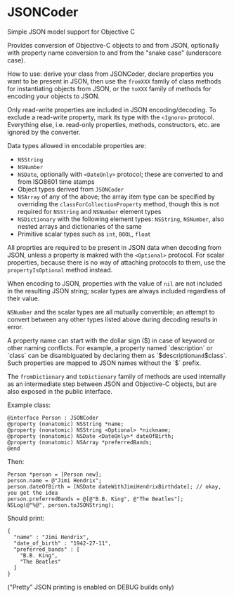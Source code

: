 # JSONCoder
Simple JSON model support for Objective C

Provides conversion of Objective-C objects to and from JSON, optionally with property name conversion to and from the "snake case" (underscore case).

How to use: derive your class from JSONCoder, declare properties you want to be present in JSON, then use the `fromXXX` family of class methods for instantiating objects from JSON, or the `toXXX` family of methods for encoding your objects to JSON.

Only read-write properties are included in JSON encoding/decoding. To exclude a read-write property, mark its type with the `<Ignore>` protocol. Everything else, i.e. read-only properties, methods, constructors, etc. are ignored by the converter.

Data types allowed in encodable properties are:
	
- `NSString`
- `NSNumber`
- `NSDate`, optionally with `<DateOnly>` protocol; these are converted to and from ISO8601 time stamps
- Object types derived from `JSONCoder`
- `NSArray` of any of the above; the array item type can be specified by overriding the `classForCollectionProperty` method, though this is not required for `NSString` and `NSNumber` element types
- `NSDictionary` with the following element types: `NSString`, `NSNumber`, also nested arrays and dictionaries of the same
- Primitive scalar types such as `int`, `BOOL`, `float`

All proprties are required to be present in JSON data when decoding from JSON, unless a property is makred with the `<Optional>` protocol. For scalar properties, because there is no way of attaching protocols to them, use the `propertyIsOptional` method instead.

When encoding to JSON, properties with the value of `nil` are not included in the resulting JSON string; scalar types are always included regardless of their value.

`NSNumber` and the scalar types are all mutually convertible; an attempt to convert between any other types listed above during decoding results in error.

A property name can start with the dollar sign ($) in case of keyword or other naming conflicts. For example, a property named `description` or `class` can be disambiguated by declaring them as `$description` and `$class`. Such properties are mapped to JSON names without the `$` prefix.

The `fromDictionary` and `toDictionary` family of methods are used internally as an intermediate step between JSON and Objective-C objects, but are also exposed in the public interface.

Example class:

    @interface Person : JSONCoder
    @property (nonatomic) NSString *name;
    @property (nonatomic) NSString <Optional> *nickname;
    @property (nonatomic) NSDate <DateOnly>* dateOfBirth;
    @property (nonatomic) NSArray *preferredBands;
    @end

Then:

    Person *person = [Person new];
    person.name = @"Jimi Hendrix";
    person.dateOfBirth = [NSDate dateWithJimiHendrixBirthdate]; // okay, you get the idea
    person.preferredBands = @[@"B.B. King", @"The Beatles"];
    NSLog(@"%@", person.toJSONString);

Should print:

    {
      "name" : "Jimi Hendrix",
      "date_of_birth" : "1942-27-11",
      "preferred_bands" : [
        "B.B. King",
        "The Beatles"
      ]
    }

("Pretty" JSON printing is enabled on DEBUG builds only)
